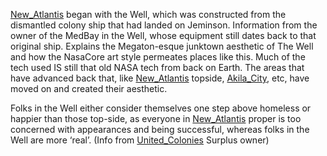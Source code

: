 [New_Atlantis](New_Atlantis.md) began with the Well, which was constructed from the dismantled colony ship that had landed on Jeminson. Information from the owner of the MedBay in the Well, whose equipment still dates back to that original ship. Explains the Megaton-esque junktown aesthetic of The Well and how the NasaCore art style permeates places like this. Much of the tech used IS still that old NASA tech from back on Earth. The areas that have advanced back that, like [New_Atlantis](New_Atlantis.md) topside, [Akila_City](Akila_City.md), etc, have moved on and created their aesthetic.

Folks in the Well either consider themselves one step above homeless or happier than those top-side, as everyone in [New_Atlantis](New_Atlantis.md) proper is too concerned with appearances and being successful, whereas folks in the Well are more ‘real’. (Info from [United_Colonies](United_Colonies.md) Surplus owner)


